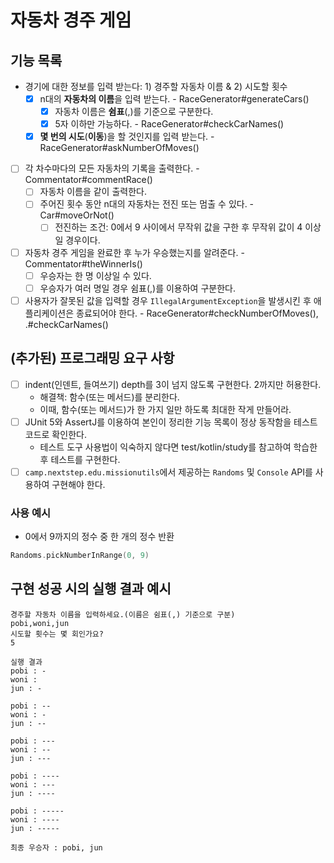 # 자동차 경주 게임

## 기능 목록

- 경기에 대한 정보를 입력 받는다: 1) 경주할 자동차 이름 & 2) 시도할 횟수
  - [x] n대의 **자동차의 이름**을 입력 받는다. - RaceGenerator#generateCars()
    - [x] 자동차 이름은 **쉼표**(,)를 기준으로 구분한다.
    - [x] 5자 이하만 가능하다. - RaceGenerator#checkCarNames()
  - [x] **몇 번의 시도**(**이동**)을 할 것인지를 입력 받는다. - RaceGenerator#askNumberOfMoves()
- [ ] 각 차수마다의 모든 자동차의 기록을 출력한다. - Commentator#commentRace()
  - [ ] 자동차 이름을 같이 출력한다.
  - [ ] 주어진 횟수 동안 n대의 자동차는 전진 또는 멈출 수 있다. - Car#moveOrNot()
    - [ ] 전진하는 조건: 0에서 9 사이에서 무작위 값을 구한 후 무작위 값이 4 이상일 경우이다.
- [ ] 자동차 경주 게임을 완료한 후 누가 우승했는지를 알려준다. - Commentator#theWinnerIs()
  - [ ] 우승자는 한 명 이상일 수 있다.
  - [ ] 우승자가 여러 명일 경우 쉼표(,)를 이용하여 구분한다.
- [ ] 사용자가 잘못된 값을 입력할 경우 `IllegalArgumentException`을 발생시킨 후 애플리케이션은 종료되어야 한다. - RaceGenerator#checkNumberOfMoves(), .#checkCarNames()

## (추가된) 프로그래밍 요구 사항
- [ ] indent(인덴트, 들여쓰기) depth를 3이 넘지 않도록 구현한다. 2까지만 허용한다.
  - 해결책: 함수(또는 메서드)를 분리한다.
  - 이때, 함수(또는 메서드)가 한 가지 일만 하도록 최대한 작게 만들어라.
- [ ] JUnit 5와 AssertJ를 이용하여 본인이 정리한 기능 목록이 정상 동작함을 테스트 코드로 확인한다.
  - 테스트 도구 사용법이 익숙하지 않다면 test/kotlin/study를 참고하여 학습한 후 테스트를 구현한다.
- [ ] `camp.nextstep.edu.missionutils`에서 제공하는 `Randoms` 및 `Console` API를 사용하여 구현해야 한다.

### 사용 예시

- 0에서 9까지의 정수 중 한 개의 정수 반환

```kotlin
Randoms.pickNumberInRange(0, 9)
```

## 구현 성공 시의 실행 결과 예시

```
경주할 자동차 이름을 입력하세요.(이름은 쉼표(,) 기준으로 구분)
pobi,woni,jun
시도할 횟수는 몇 회인가요?
5

실행 결과
pobi : -
woni : 
jun : -

pobi : --
woni : -
jun : --

pobi : ---
woni : --
jun : ---

pobi : ----
woni : ---
jun : ----

pobi : -----
woni : ----
jun : -----

최종 우승자 : pobi, jun
```

